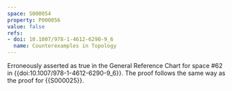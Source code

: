 ```yaml
---
space: S000054
property: P000056
value: false
refs:
- doi: 10.1007/978-1-4612-6290-9_6
  name: Counterexamples in Topology
---
```


Erroneously asserted as true in the General Reference Chart for space #62 in
{{doi:10.1007/978-1-4612-6290-9_6}}. The proof follows the same way as
the proof for {{S000025}}.
